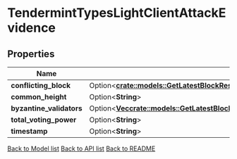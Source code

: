 # TendermintTypesLightClientAttackEvidence

## Properties

Name | Type | Description | Notes
------------ | ------------- | ------------- | -------------
**conflicting_block** | Option<[**crate::models::GetLatestBlockResponseBlockEvidenceEvidenceInnerLightClientAttackEvidenceConflictingBlock**](GetLatestBlock_response_block_evidence_evidence_inner_light_client_attack_evidence_conflicting_block.md)> |  | [optional]
**common_height** | Option<**String**> |  | [optional]
**byzantine_validators** | Option<[**Vec<crate::models::GetLatestBlockResponseBlockEvidenceEvidenceInnerLightClientAttackEvidenceConflictingBlockValidatorSetValidatorsInner>**](GetLatestBlock_response_block_evidence_evidence_inner_light_client_attack_evidence_conflicting_block_validator_set_validators_inner.md)> |  | [optional]
**total_voting_power** | Option<**String**> |  | [optional]
**timestamp** | Option<**String**> |  | [optional]

[Back to Model list](../README.md#documentation-for-models) [Back to API list](../README.md#documentation-for-api-endpoints) [Back to README](../README.md)


